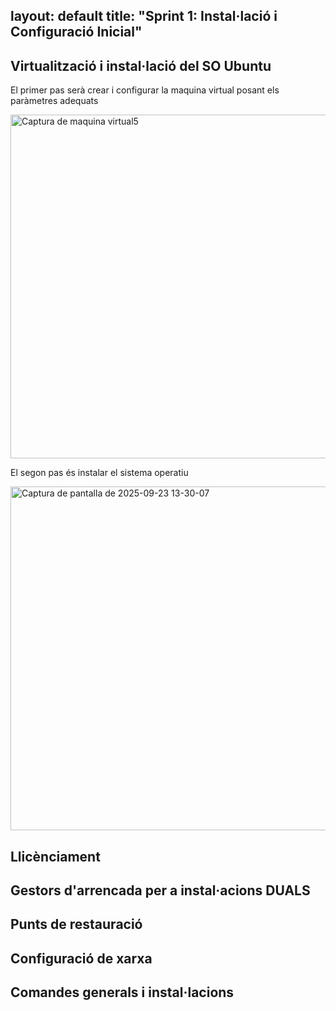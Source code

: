 layout: default
title: "Sprint 1: Instal·lació i Configuració Inicial"
---

## Virtualització i instal·lació del SO Ubuntu
<p>El primer pas serà crear i configurar la maquina virtual posant els paràmetres adequats</p>
<img width="600" height="550" alt="Captura de maquina virtual5" src="https://github.com/user-attachments/assets/189d2a14-aa5a-46ce-bc65-61060cf1df55" />
<p>El segon pas és instalar el sistema operatiu</p>
<img width="600" height="550" alt="Captura de pantalla de 2025-09-23 13-30-07" src="https://github.com/user-attachments/assets/bf7b1c3a-4d5f-4b5f-b0b5-044f2f5f3330" />


## Llicènciament


## Gestors d'arrencada per a instal·acions DUALS

## Punts de restauració

## Configuració de xarxa

## Comandes generals i instal·lacions
